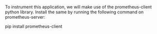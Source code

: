 To instrument this application, we will make use of the prometheus-client python library. Install the same by running the following command on prometheus-server:


pip install prometheus-client